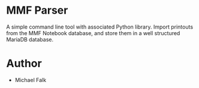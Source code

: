 # MMF Parser
A simple command line tool with associated Python library. Import printouts from the MMF Notebook database, and store them in a well structured MariaDB database.

# Author
- Michael Falk
